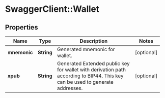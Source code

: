 # SwaggerClient::Wallet

## Properties
Name | Type | Description | Notes
------------ | ------------- | ------------- | -------------
**mnemonic** | **String** | Generated mnemonic for wallet. | [optional] 
**xpub** | **String** | Generated Extended public key for wallet with derivation path according to BIP44. This key can be used to generate addresses. | [optional] 

